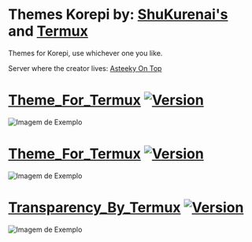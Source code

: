 # Themes Korepi by: [ShuKurenai's](https://github.com/ShuShuzinhuu) and [Termux](https://github.com/termuxcay)

Themes for Korepi, use whichever one you like.





Server where the creator lives: [Asteeky On Top](https://discord.gg/asteeky)

# [Theme_For_Termux](https://github.com/ShuShuzinhuu/themesasteeky/releases) [![Version](https://img.shields.io/badge/version-0.1-blue.svg)](https://semver.org)
![Imagem de Exemplo](https://cdn.discordapp.com/attachments/1133585951592026183/1143247397519118366/image.png)


# [Theme_For_Termux](https://github.com/ShuShuzinhuu/themesasteeky/releases) [![Version](https://img.shields.io/badge/version-Transparency0.1-blue.svg)](https://semver.org)
![Imagem de Exemplo](https://github.com/ShuShuzinhuu/themesasteeky/assets/122953688/c9f932ec-2acf-4104-89ae-31bf65997799)

# [Transparency_By_Termux](https://github.com/ShuShuzinhuu/themesasteeky/releases) [![Version](https://img.shields.io/badge/version-2.0-blue.svg)](https://semver.org)
![Imagem de Exemplo](https://github.com/ShuShuzinhuu/themesasteeky/assets/122953688/0675f754-1132-4cc5-b557-a089c19eb63a)



